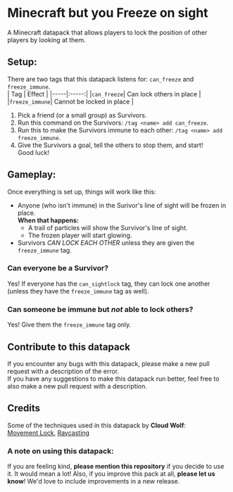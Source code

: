 # Minecraft but you Freeze on sight
A Minecraft datapack that allows players to lock the position of other players by looking at them.

## Setup:
There are two tags that this datapack listens for: `can_freeze` and `freeze_immune`.<br/>
| Tag | Effect |
|-----|:-----:|
|`can_freeze`| Can lock others in place |
|`freeze_immune`| Cannot be locked in place |

1. Pick a friend (or a small group) as Survivors. <br/>
2. Run this command on the Survivors: `/tag <name> add can_freeze`. <br/>
3. Run this to make the Survivors immune to each other: `/tag <name> add freeze_immune`. <br/>
4. Give the Survivors a goal, tell the others to stop them, and start! <br/>
Good luck!

## Gameplay:
Once everything is set up, things will work like this:

* Anyone (who isn't immune) in the Surivor's line of sight will be frozen in place. </br> **When that happens:**
  * A trail of particles will show the Survivor's line of sight.
  * The frozen player will start glowing.
* Survivors *CAN LOCK EACH OTHER* unless they are given the `freeze_immune` tag.

### Can everyone be a Survivor?
Yes! If everyone has the `can_sightlock` tag, they can lock one another (unless they have the `freeze_immune` tag as well).
### Can someone be immune but *not* able to lock others?
Yes! Give them the `freeze_immune` tag only.

## Contribute to this datapack
If you encounter any bugs with this datapack, please make a new pull request with a description of the error. <br/>
If you have any suggestions to make this datapack run better, feel free to also make a new pull request with a description.

## Credits
Some of the techniques used in this datapack by **Cloud Wolf**:<br/>
[Movement Lock](https://www.youtube.com/watch?v=auwn5xe1BgU), [Raycasting](https://www.youtube.com/watch?v=fGlJpli5cYc)<br/>

### A note on using this datapack:
If you are feeling kind, **please mention this repository** if you decide to use it. It would mean a lot!
Also, if you improve this pack at all, **please let us know**! We'd love to include improvements in a new release.
